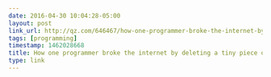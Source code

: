 ```yaml
---
date: 2016-04-30 10:04:28-05:00
layout: post
link_url: http://qz.com/646467/how-one-programmer-broke-the-internet-by-deleting-a-tiny-piece-of-code/
tags: [programming]
timestamp: 1462028668
title: How one programmer broke the internet by deleting a tiny piece of code
type: link
---
```


